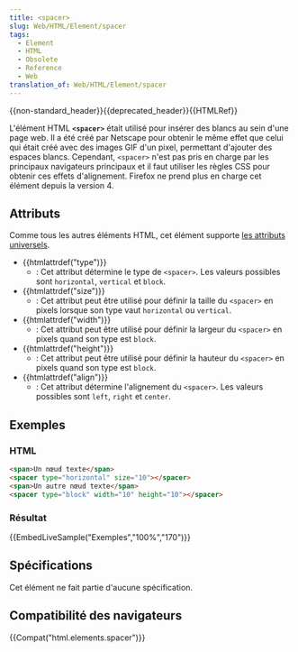 ```yaml
---
title: <spacer>
slug: Web/HTML/Element/spacer
tags:
  - Element
  - HTML
  - Obsolete
  - Reference
  - Web
translation_of: Web/HTML/Element/spacer
---
```

{{non-standard_header}}{{deprecated_header}}{{HTMLRef}}

L'élément HTML **`<spacer>`** était utilisé pour insérer des blancs au sein d'une page web. Il a été créé par Netscape pour obtenir le même effet que celui qui était créé avec des images GIF d'un pixel, permettant d'ajouter des espaces blancs. Cependant, `<spacer>` n'est pas pris en charge par les principaux navigateurs principaux et il faut utiliser les règles CSS pour obtenir ces effets d'alignement. Firefox ne prend plus en charge cet élément depuis la version 4.

## Attributs

Comme tous les autres éléments HTML, cet élément supporte [les attributs universels](/fr/docs/Web/HTML/Attributs_universels).

- {{htmlattrdef("type")}}
  - : Cet attribut détermine le type de `<spacer>`. Les valeurs possibles sont `horizontal`, `vertical` et `block`.
- {{htmlattrdef("size")}}
  - : Cet attribut peut être utilisé pour définir la taille du `<spacer>` en pixels lorsque son type vaut `horizontal` ou `vertical`.
- {{htmlattrdef("width")}}
  - : Cet attribut peut être utilisé pour définir la largeur du `<spacer>` en pixels quand son type est `block`.
- {{htmlattrdef("height")}}
  - : Cet attribut peut être utilisé pour définir la hauteur du `<spacer>` en pixels quand son type est `block`.
- {{htmlattrdef("align")}}
  - : Cet attribut détermine l'alignement du `<spacer>`. Les valeurs possibles sont `left`, `right` et `center`.

## Exemples

### HTML

```html
<span>Un nœud texte</span>
<spacer type="horizontal" size="10"></spacer>
<span>Un autre nœud texte</span>
<spacer type="block" width="10" height="10"></spacer>
```

### Résultat

{{EmbedLiveSample("Exemples","100%","170")}}

## Spécifications

Cet élément ne fait partie d'aucune spécification.

## Compatibilité des navigateurs

{{Compat("html.elements.spacer")}}
